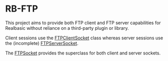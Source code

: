 RB-FTP
======
This project aims to provide both FTP client and FTP server capabilities for Realbasic without reliance on a third-party plugin or library.

Client sessions use the [FTPClientSocket](https://github.com/charonn0/RB-FTP/wiki/FTPClientSocket) class whereas server sessions use the (incomplete) [FTPServerSocket](https://github.com/charonn0/RB-FTP/wiki/FTPServerSocket). 

The [FTPSocket](https://github.com/charonn0/RB-FTP/wiki/FTPSocket) provides the superclass for both client and server sockets.